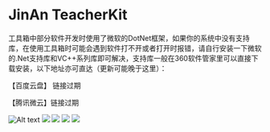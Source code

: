 # JinAn TeacherKit

工具箱中部分软件开发时使用了微软的DotNet框架，如果你的系统中没有支持库，在使用工具箱时可能会遇到软件打不开或者打开时报错，请自行安装一下微软的.Net支持库和VC++系列库即可解决，支持库一般在360软件管家里可以直接下载安装，以下地址亦可直达（更新可能晚于这里）：
 
 【百度云盘】 链接过期

 【腾讯微云】链接过期

![Alt text](https://github.com/G00dChina/TeacherKit/blob/master/Files/01.jpg)
![](https://github.com/G00dChina/TeacherKit/blob/master/Files/02.jpg)
![](https://github.com/G00dChina/TeacherKit/blob/master/Files/03.jpg)
![](https://github.com/G00dChina/TeacherKit/blob/master/Files/04.jpg)
![](https://github.com/G00dChina/TeacherKit/blob/master/structure.png)
